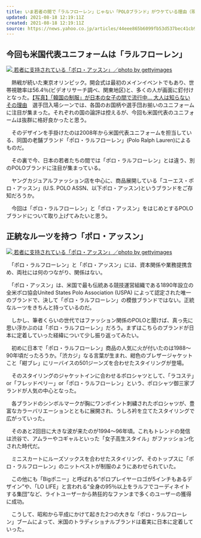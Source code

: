 ```yaml
---
title: いま若者の間で「ラルフローレン」じゃない「POLOブランド」がウケている理由（現代ビジネス）
updated: 2021-08-18 12:19:11Z
created: 2021-08-18 12:19:11Z
source: https://news.yahoo.co.jp/articles/44eee865b6099fb53d537bec41cb98459ea21ad1
---
```


## 今回も米国代表ユニフォームは「ラルフローレン」

[![](https://amd-pctr.c.yimg.jp/r/iwiz-amd/20210817-00086284-gendaibiz-000-1-view.jpg) 若者に支持されている「ポロ・アッスン」／photo by gettyimages](https://news.yahoo.co.jp/articles/44eee865b6099fb53d537bec41cb98459ea21ad1/images/000)

　熱戦が続いた東京オリンピック。開会式は最初のメインイベントでもあり、世帯視聴率は56.4％(ビデオリサーチ調べ、関東地区)と、多くの人が画面に釘付けとなった。[【写真】「韓国の制服」が日本の女子の間で流行中… 大人は知らないその理由](https://gendai.ismedia.jp/articles/images/75579?utm_source=yahoonews&utm_medium=related&utm_campaign=link&utm_content=related)　選手団入場シーンでは、各国のお国柄や選手団お揃いのユニフォームに注目が集まった。それぞれの国の論評は控えるが、今回も米国代表のユニフォームは抜群に格好良かったと思う。

　そのデザインを手掛けたのは2008年から米国代表ユニフォームを担当している、同国の老舗ブランド「ポロ・ラルフローレン」(Polo Ralph Lauren)によるものだ。

　その裏で今、日本の若者たちの間では「ポロ・ラルフローレン」とは違う、別のPOLOブランドに注目が集まっている。

　ヤングカジュアルファッション店を中心に、商品展開している「ユーエス・ポロ・アッスン」(U.S. POLO ASSN、以下ポロ・アッスン)というブランドをご存知だろうか。

　今回は「ポロ・ラルフローレン」と「ポロ・アッスン」をはじめとするPOLOブランドについて取り上げてみたいと思う。

## 正統なルーツを持つ「ポロ・アッスン」

[![](https://amd-pctr.c.yimg.jp/r/iwiz-amd/20210817-00086284-gendaibiz-001-1-view.jpg) 若者に支持されている「ポロ・アッスン」／photo by gettyimages](https://news.yahoo.co.jp/articles/44eee865b6099fb53d537bec41cb98459ea21ad1/images/001)

　「ポロ・ラルフローレン」と「ポロ・アッスン」には、資本関係や業務提携含め、両社には何のつながり、関係はない。

　「ポロ・アッスン」は、米国で最も伝統ある競技運営組織である1890年設立の全米ポロ協会United States Polo Association (USPA) によって認定された唯一のブランドで、決して「ポロ・ラルフローレン」の模倣ブランドではない。正統なルーツをきちんと持っているのだ。

　しかし、筆者くらいの世代ではファッション関係のPOLOと聞けば、真っ先に思い浮かぶのは「ポロ・ラルフローレン」だろう。まずはこちらのブランドが日本に定着していった経緯について少し振り返ってみたい。

　初めに日本で「ポロ・ラルフローレン」商品の人気に火が付いたのは1988～90年頃だったろうか。「渋カジ」なる言葉が生まれ、紺色のブレザージャケットこと「紺ブレ」にリーバイスの501ジーンズを合わせたスタイリングが登場。

　そのスタイリングのジャケットインに合わせるポロシャツとして、「ラコステ」or「フレッドペリー」or「ポロ・ラルフローレン」という、ポロシャツ御三家ブランドが人気の中心となった。

　各ブランドのシンボルマークが胸にワンポイント刺繍されたポロシャツが、豊富なカラーバリエーションとともに展開され、うしろ衿を立てたスタイリングで広がっていった。

　そのあと2回目に大きな波が来たのが1994～96年頃。これもトレンドの発信は渋谷で、アムラーやコギャルといった「女子高生スタイル」がファッション化された時代だ。

　ミニスカートにルーズソックスを合わせたスタイリング、そのトップスに「ポロ・ラルフローレン」のニットベストが制服のようにあわせられていた。

　この他にも「Bigポニー」と呼ばれる“ポロプレイヤーロゴが5インチもあるデザイン”や、「LO LIFE」と言われる“全身の95％以上をラルフでコーディネイトする集団”など、ライトユーザーから熱狂的なファンまで多くのユーザーの獲得に成功。

　こうして、昭和から平成にかけて起きた2つの大きな「ポロ・ラルフローレン」ブームによって、米国のトラディショナルブランドは着実に日本に定着していった。